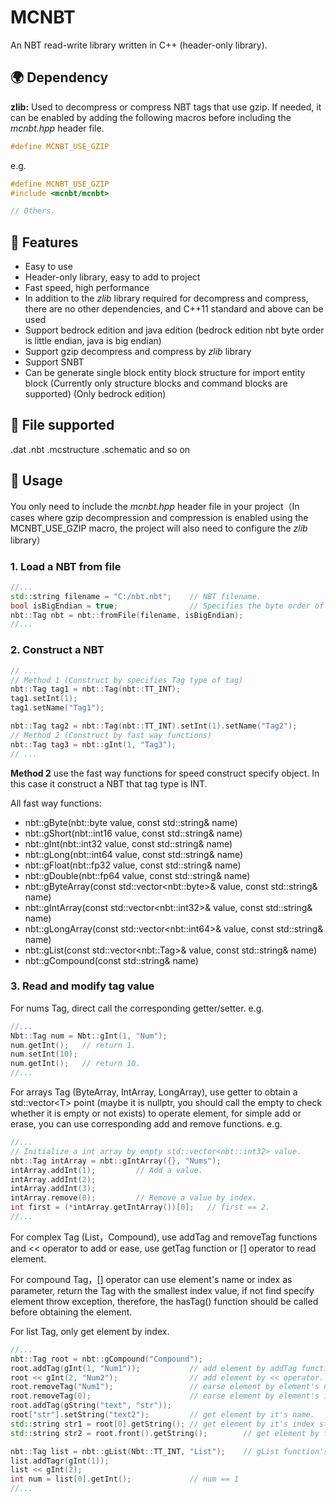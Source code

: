 # MCNBT

An NBT read-write library written in C++ (header-only library).

## :earth_africa: Dependency

**zlib:** Used to decompress or compress NBT tags that use gzip. If needed, it can be enabled by adding the following macros before including the *mcnbt.hpp* header file.

```cpp
#define MCNBT_USE_GZIP
```

e.g.

```cpp
#define MCNBT_USE_GZIP
#include <mcnbt/mcnbt>

// Others.
```

## :rocket: Features

- Easy to use
- Header-only library, easy to add to project
- Fast speed, high performance
- In addition to the *zlib* library required for decompress and compress, there are no other dependencies, and C++11 standard and above can be used
- Support bedrock edition and java edition (bedrock edition nbt byte order is little endian, java is big endian)
- Support gzip decompress and compress by *zlib* library
- Support SNBT
- Can be generate single block entity block structure for import entity block (Currently only structure blocks and command blocks are supported) (Only bedrock edition)

## :robot: File supported

.dat
.nbt
.mcstructure
.schematic
and so on

## :triangular_flag_on_post: Usage

You only need to include the *mcnbt.hpp* header file in your project（In cases where gzip decompression and compression is enabled using the MCNBT_USE_GZIP macro, the project will also need to configure the *zlib* library）

### 1. Load a NBT from file

```cpp
//...
std::string filename = "C:/nbt.nbt";    // NBT filename.
bool isBigEndian = true;                // Specifies the byte order of the NBT file to be read (small endian order is used for bedrock edition NBT, large endian order is used for java edition)
nbt::Tag nbt = nbt::fromFile(filename, isBigEndian);
//...
```

### 2. Construct a NBT

```cpp
// ...
// Method 1 (Construct by specifies Tag type of tag)
nbt::Tag tag1 = nbt::Tag(nbt::TT_INT);
tag1.setInt(1);
tag1.setName("Tag1");

nbt::Tag tag2 = nbt::Tag(nbt::TT_INT).setInt(1).setName("Tag2");
// Method 2 (Construct by fast way functions)
nbt::Tag tag3 = nbt::gInt(1, "Tag3");
// ...
```

**Method 2** use the fast way functions for speed construct specify object. In this case it construct a NBT that tag type is INT.

All fast way functions:

- nbt::gByte(nbt::byte value, const std::string& name)
- nbt::gShort(nbt::int16 value, const std::string& name)
- nbt::gInt(nbt::int32 value, const std::string& name)
- nbt::gLong(nbt::int64 value, const std::string& name)
- nbt::gFloat(nbt::fp32 value, const std::string& name)
- nbt::gDouble(nbt::fp64 value, const std::string& name)
- nbt::gByteArray(const std::vector\<nbt::byte\>& value, const std::string& name)
- nbt::gIntArray(const std::vector\<nbt::int32\>& value, const std::string& name)
- nbt::gLongArray(const std::vector\<nbt::int64\>& value, const std::string& name)
- nbt::gList(const std::vector\<nbt::Tag\>& value, const std::string& name)
- nbt::gCompound(const std::string& name)

### 3. Read and modify tag value

For nums Tag, direct call the corresponding getter/setter.
e.g.

```cpp
//...
Nbt::Tag num = Nbt::gInt(1, "Num");
num.getInt();   // return 1.
num.setInt(10);
num.getInt();   // return 10.
//...
```

For arrays Tag (ByteArray, IntArray, LongArray), use getter to obtain a std::vector\<T\> point (maybe it is nullptr, you should call the empty to check whether it is empty or not exists) to operate element, for simple add or erase, you can use corresponding add and remove functions.
e.g.

```cpp
//...
// Initialize a int array by empty std::vector<nbt::int32> value.
nbt::Tag intArray = nbt::gIntArray({}, "Nums");
intArray.addInt(1);         // Add a value.
intArray.addInt(2);
intArray.addInt(3);
intArray.remove(0);         // Remove a value by index.
int first = (*intArray.getIntArray())[0];   // first == 2.
//...
```

For complex Tag (List，Compound), use addTag and removeTag functions and << operator to add or ease, use getTag function or [] operator to read element.

For compound Tag，[] operator can use element's name or index as parameter, return the Tag with the smallest index value, if not find specify element throw exception, therefore, the hasTag() function should be called before obtaining the element.

For list Tag, only get element by index.

```cpp
//...
nbt::Tag root = nbt::gCompound("Compound");
root.addTag(gInt(1, "Num1"));           // add element by addTag function.
root << gInt(2, "Num2");                // add element by << operator.
root.removeTag("Num1");                 // earse element by element's name.
root.removeTag(0);                      // earse element by element's index.
root.addTag(gString("text", "str"));
root["str"].setString("text2");         // get element by it's name.
std::string str1 = root[0].getString(); // get element by it's index str1 == "text2"
std::string str2 = root.front().getString();        // get element by front and back function. str2 == "tex2"

nbt::Tag list = nbt::gList(Nbt::TT_INT, "List");    // gList function's first parameter used for specifies the tag type of element.
list.addTagr(gInt(1));
list << gInt(2);
int num = list[0].getInt();             // num == 1
//...
```
